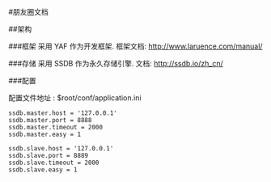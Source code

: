 #朋友圈文档

##架构

###框架
采用 YAF 作为开发框架.
框架文档: http://www.laruence.com/manual/

###存储
采用 SSDB 作为永久存储引擎.
文档: http://ssdb.io/zh_cn/

###配置

配置文件地址 : $root/conf/application.ini

```
ssdb.master.host = '127.0.0.1'
ssdb.master.port = 8888
ssdb.master.timeout = 2000
ssdb.master.easy = 1

ssdb.slave.host = '127.0.0.1'
ssdb.slave.port = 8889
ssdb.slave.timeout = 2000
ssdb.slave.easy = 1
```